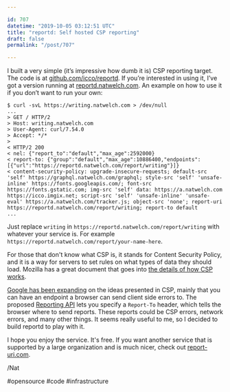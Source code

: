 ```yaml
---

id: 707
datetime: "2019-10-05 03:12:51 UTC"
title: "reportd: Self hosted CSP reporting"
draft: false
permalink: "/post/707"

---
```


I built a very simple \(it’s impressive how dumb it is\) CSP reporting target. The code is at [github\.com/icco/reportd](https://github.com/icco/reportd). If you’re interested in using it, I’ve got a version running at [reportd\.natwelch.com](https://reportd.natwelch.com/). An example on how to use it if you don’t want to run your own:

```
$ curl -svL https://writing.natwelch.com > /dev/null
...
> GET / HTTP/2
> Host: writing.natwelch.com
> User-Agent: curl/7.54.0
> Accept: */*
>
< HTTP/2 200
< nel: {"report_to":"default","max_age":2592000}
< report-to: {"group":"default","max_age":10886400,"endpoints":[{"url":"https://reportd.natwelch.com/report/writing"}]}
< content-security-policy: upgrade-insecure-requests; default-src 'self' https://graphql.natwelch.com/graphql; style-src 'self' 'unsafe-inline' https://fonts.googleapis.com/; font-src https://fonts.gstatic.com; img-src 'self' data: https://a.natwelch.com https://icco.imgix.net; script-src 'self' 'unsafe-inline' 'unsafe-eval' https://a.natwelch.com/tracker.js; object-src 'none'; report-uri https://reportd.natwelch.com/report/writing; report-to default
...

```

Just replace `writing` in `https://reportd.natwelch.com/report/writing` with whatever your service is. For example `https://reportd.natwelch.com/report/your-name-here`.

For those that don't know what CSP is, it stands for Content Security Policy, and it is a way for servers to set rules on what types of data they should load. Mozilla has a great document that goes into [the details of how CSP works](https://developer.mozilla.org/en-US/docs/Web/HTTP/CSP). 

[Google has been expanding](https://developers.google.com/web/updates/2018/09/reportingapi) on the ideas presented in CSP, mainly that you can have an endpoint a browser can send client side errors to. The proposed [Reporting API](https://w3c.github.io/reporting/) lets you specify a `Report-To` header, which tells the browser where to send reports. These reports could be CSP errors, network errors, and many other things. It seems really useful to me, so I decided to build reportd to play with it. 

I hope you enjoy the service. It's free. If you want another service that is supported by a large organization and is much nicer, check out [report-uri.com](https://report-uri.com/).

/Nat

#opensource #code #infrastructure
